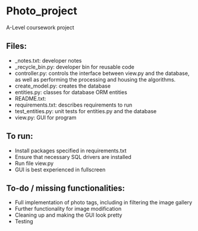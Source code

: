 # Photo_project

A-Level coursework project

## Files:
- _notes.txt: developer notes
- _recycle_bin.py: developer bin for reusable code
- controller.py: controls the interface between view.py and the database, as well as performing the processing and housing the algorithms.
- create_model.py: creates the database
- entities.py: classes for database ORM entities
- README.txt:
- requirements.txt: describes requirements to run
- test_entities.py: unit tests for entities.py and the database
- view.py: GUI for program

## To run:
- Install packages specified in requirements.txt
- Ensure that necessary SQL drivers are installed
- Run file view.py
- GUI is best experienced in fullscreen

## To-do / missing functionalities:
- Full implementation of photo tags, including in filtering the image gallery
- Further functionality for image modification
- Cleaning up and making the GUI look pretty
- Testing